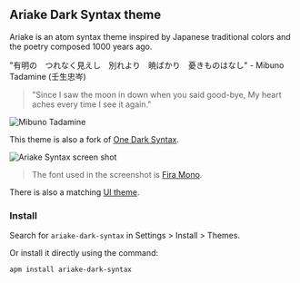 ## Ariake Dark Syntax theme

Ariake is an atom syntax theme inspired by Japanese traditional colors and the poetry composed 1000 years ago.

"有明の　つれなく見えし　別れより　暁ばかり　憂きものはなし" - Mibuno Tadamine (壬生忠岑)
> "Since I saw the moon in down when you said good-bye, My heart aches every time I see it again."

![Mibuno Tadamine](https://cloud.githubusercontent.com/assets/633848/19710567/4ad4d860-9b6a-11e6-8331-ac245eaf5a5b.jpg)

This theme is also a fork of [One Dark Syntax](https://github.com/atom/one-dark-syntax).

![Ariake Syntax screen shot](https://cloud.githubusercontent.com/assets/633848/19751278/0ae6818a-9c33-11e6-9445-f4cf92ce1cd8.png)

> The font used in the screenshot is [Fira Mono](https://github.com/mozilla/Fira).

There is also a matching [UI theme](https://atom.io/themes/one-dark-ui).

### Install

Search for `ariake-dark-syntax` in Settings > Install > Themes.

Or install it directly using the command:

```shell
apm install ariake-dark-syntax
```
